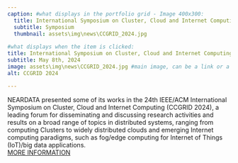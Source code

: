 ```yaml
---
caption: #what displays in the portfolio grid - Image 400x300:
  title: International Symposium on Cluster, Cloud and Internet Computing  
  subtitle: Symposium
  thumbnail: assets\img\news\CCGRID_2024.jpg
  
#what displays when the item is clicked:
title: International Symposium on Cluster, Cloud and Internet Computing 
subtitle: May 8th, 2024
image: assets\img\news\CCGRID_2024.jpg #main image, can be a link or a file in assets/img/portfolio
alt: CCGRID 2024 

---
```

NEARDATA presented some of its works in the 24th IEEE/ACM International Symposium on Cluster, Cloud and Internet Computing (CCGRID 2024), a leading forum for disseminating and discussing research activities and results on a broad range of topics in distributed systems, ranging from computing Clusters to widely distributed clouds and emerging Internet computing paradigms, such as fog/edge computing for Internet of Things (IoT)/big data applications. <br/>
<a href="https://2024.ccgrid-conference.org/" target="_blank">MORE INFORMATION</a>




